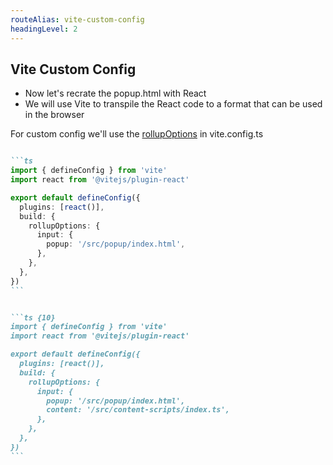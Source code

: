 ```yaml
---
routeAlias: vite-custom-config
headingLevel: 2
---
```


## Vite Custom Config

<div class="mt-5">

  - Now let's recrate the popup.html with React
  - We will use Vite to transpile the React code to a format that can be used in the browser

</div>

<div v-click class="mt-4">

For custom config we'll use the [rollupOptions](https://vitejs.dev/config/build-options.html#build-rollupoptions) in vite.config.ts

````md magic-move {at:2}

```ts
import { defineConfig } from 'vite'
import react from '@vitejs/plugin-react'

export default defineConfig({
  plugins: [react()],
  build: {
    rollupOptions: {
      input: {
        popup: '/src/popup/index.html',
      },
    },
  },
})
```


```ts {10}
import { defineConfig } from 'vite'
import react from '@vitejs/plugin-react'

export default defineConfig({
  plugins: [react()],
  build: {
    rollupOptions: {
      input: {
        popup: '/src/popup/index.html',
        content: '/src/content-scripts/index.ts',
      },
    },
  },
})
```

````

</div>


<!-- 
1. Create new vite project
2. Delete everything in src 
3. create popup/index.html, popup/index.tsx, popup/App.tsx
4. create build/manifest.json

5. demo with root manifest.json
6. use custom popup config.
7. pain point of copying manifest.json, we can keep at root but it will include all source files too
8. 

8. create content-script/index, const.ts
9. build and show the file name
10. problem to solve with filename
 -->